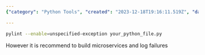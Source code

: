 ```yaml
---
{"category": "Python Tools", "created": "2023-12-18T19:16:11.519Z", "date": "2023-12-18 19:16:11", "description": "This text provides guidance on utilizing the Python utility 'pylint' to identify unspecified exceptions in a Python file and proposes constructing microservices and tracking failures for enhanced error management.", "modified": "2023-12-18T19:17:17.542Z", "tags": ["Python", "pylint", "unspecified exceptions", "error handling", "microservices", "logging", "best practices"], "title": "Exception Phobia in Python"}

---
```

```bash
pylint --enable=unspecified-exception your_python_file.py

```

However it is recommend to build microservices and log failures
